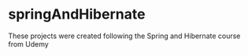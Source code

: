 # springAndHibernate
These projects were created following the Spring and Hibernate course from Udemy
